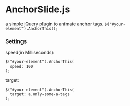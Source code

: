 # AnchorSlide.js
a simple jQuery plugin to animate anchor tags.
`$("#your-element").AnchorThis();`
### Settings
speed(in Milliseconds):

```
$("#your-element").AnchorThis(
  speed: 100
);
```
target:

```
$("#your-element").AnchorThis(
  target: a.only-some-a-tags
);
```

